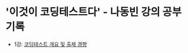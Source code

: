 # '이것이 코딩테스트다' - 나동빈 강의 공부 기록

- 1강: [코딩테스트 개요 및 출제 경향](https://github.com/sukyeongs/TIL/blob/main/Algorithm/This%20is%20CodingTest/Lecture1.md)
